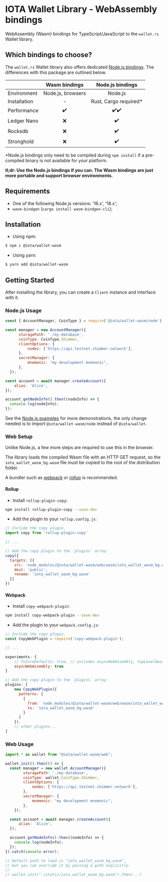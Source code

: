 # IOTA Wallet Library - WebAssembly bindings

WebAssembly (Wasm) bindings for TypeScript/JavaScript to the `wallet.rs` Wallet library.

## Which bindings to choose?

The `wallet.rs` Wallet library also offers dedicated [Node.js bindings](../nodejs). The differences with this package are outlined below.

|               |   Wasm bindings   |   Node.js bindings    |
|:--------------|:-----------------:|:---------------------:|
| Environment   | Node.js, browsers |        Node.js        |
| Installation  |         -         | Rust, Cargo required* |
| Performance   |        ✔️         |          ✔️✔️        |
| Ledger Nano   |        ❌         |          ✔️          |
| Rocksdb       |        ❌         |          ✔️          |
| Stronghold    |        ❌         |          ✔️          |

*Node.js bindings only need to be compiled during `npm install` if a pre-compiled binary is not available for your platform.

**tl;dr: Use the Node.js bindings if you can. The Wasm bindings are just more portable and support browser environments.** 

## Requirements

- One of the following Node.js versions: '16.x', '18.x';
- `wasm-bindgen` (`cargo install wasm-bindgen-cli`);

## Installation

- Using npm:

```bash
$ npm i @iota/wallet-wasm
```

- Using yarn:

```bash
$ yarn add @iota/wallet-wasm
```

## Getting Started

After installing the library, you can create a `Client` instance and interface with it.

### Node.js Usage

```javascript
const { AccountManager, CoinType } = require('@iota/wallet-wasm/node');

const manager = new AccountManager({
      storagePath: './my-database',
      coinType: CoinType.Shimmer,
      clientOptions: {
          nodes: ['https://api.testnet.shimmer.network'],
      },
      secretManager: {
          mnemonic: "my development mnemonic",
      },
  });

const account = await manager.createAccount({
    alias: 'Alice',
});

account.getNodeInfo().then((nodeInfo) => {
  console.log(nodeInfo);
});
```

See the [Node.js examples](../nodejs/examples) for more demonstrations, the only change needed is to import `@iota/wallet-wasm/node` instead of `@iota/wallet`.

### Web Setup

Unlike Node.js, a few more steps are required to use this in the browser.

The library loads the compiled Wasm file with an HTTP GET request, so the `iota_wallet_wasm_bg.wasm` file must be copied to the root of the distribution folder.

A bundler such as [webpack](https://webpack.js.org/) or [rollup](https://rollupjs.org/) is recommended.

#### Rollup

- Install `rollup-plugin-copy`:

```bash
npm install rollup-plugin-copy --save-dev
```

- Add the plugin to your `rollup.config.js`:

```js
// Include the copy plugin.
import copy from 'rollup-plugin-copy'

// ...

// Add the copy plugin to the `plugins` array:
copy({
  targets: [{
    src: 'node_modules/@iota/wallet-wasm/web/wasm/iota_wallet_wasm_bg.wasm',
    dest: 'public',
    rename: 'iota_wallet_wasm_bg.wasm'
  }]
})
```

#### Webpack

- Install `copy-webpack-plugin`:

```bash
npm install copy-webpack-plugin --save-dev
```

- Add the plugin to your `webpack.config.js`:

```js
// Include the copy plugin.
const CopyWebPlugin = require('copy-webpack-plugin');

// ...

experiments: {
    // futureDefaults: true, // includes asyncWebAssembly, topLevelAwait etc.
    asyncWebAssembly: true
}

// Add the copy plugin to the `plugins` array:
plugins: [
    new CopyWebPlugin({
      patterns: [
        {
          from: 'node_modules/@iota/wallet-wasm/web/wasm/iota_wallet_wasm_bg.wasm',
          to: 'iota_wallet_wasm_bg.wasm'
        }
      ]
    }),
    // other plugins...
]
```

### Web Usage

```javascript
import * as wallet from "@iota/wallet-wasm/web";

wallet.init().then(() => {
  const manager = new wallet.AccountManager({
        storagePath: './my-database',
        coinType: wallet.CoinType.Shimmer,
        clientOptions: {
            nodes: ['https://api.testnet.shimmer.network'],
        },
        secretManager: {
            mnemonic: "my development mnemonic",
        },
    });

  const account = await manager.createAccount({
      alias: 'Alice',
  });

  account.getNodeInfo().then((nodeInfo) => {
    console.log(nodeInfo);
  });
}).catch(console.error);

// Default path to load is "iota_wallet_wasm_bg.wasm", 
// but you can override it by passing a path explicitly.
//
// wallet.init("./static/iota_wallet_wasm_bg.wasm").then(...)
```
